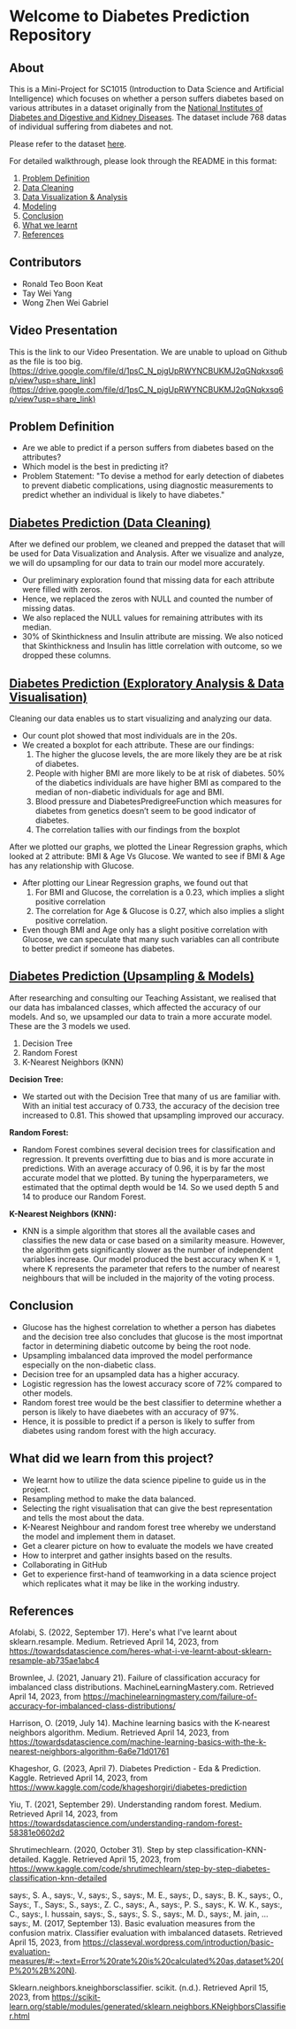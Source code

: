 # Welcome to Diabetes Prediction Repository

## About
This is a Mini-Project for SC1015 (Introduction to Data Science and Artificial Intelligence) which focuses on whether a person suffers diabetes based on various attributes in a dataset originally from the [National Institutes of Diabetes and Digestive and Kidney Diseases](https://www.kaggle.com/code/khageshorgiri/diabetes-prediction). The dataset include 768 datas of individual suffering from diabetes and not.

Please refer to the dataset [here](https://github.com/ronaldteo/Data-Science-Project/blob/f269bc2ba948eacc60f2842d6da8dc7013ad3ab9/diabetes.csv).

For detailed walkthrough, please look through the README in this format:

1. [Problem Definition](https://github.com/ronaldteo/Data-Science-Project#problem-definition)
2. [Data Cleaning](https://github.com/ronaldteo/Data-Science-Project#diabetes-prediction-data-cleaning)
3. [Data Visualization & Analysis](https://github.com/ronaldteo/Data-Science-Project#diabetes-prediction-exploratory-analysis--data-visualisation)
4. [Modeling](https://github.com/ronaldteo/Data-Science-Project#diabetes-prediction-upsampling--models)
5. [Conclusion](https://github.com/ronaldteo/Data-Science-Project#conclusion)
6. [What we learnt](https://github.com/ronaldteo/Data-Science-Project#what-did-we-learn-from-this-project)
7. [References](https://github.com/ronaldteo/Data-Science-Project#references)

## Contributors
* Ronald Teo Boon Keat
* Tay Wei Yang
* Wong Zhen Wei Gabriel

## Video Presentation

This is the link to our Video Presentation. We are unable to upload on Github as the file is too big.
[https://drive.google.com/file/d/1psC_N_pjgUpRWYNCBUKMJ2qGNqkxsq6p/view?usp=share_link](https://drive.google.com/file/d/1psC_N_pjgUpRWYNCBUKMJ2qGNqkxsq6p/view?usp=share_link)

## Problem Definition
* Are we able to predict if a person suffers from diabetes based on the attributes?
* Which model is the best in predicting it?
* Problem Statement: "To devise a method for early detection of diabetes to prevent diabetic complications, using diagnostic measurements to predict whether an individual is likely to have diabetes."

## [Diabetes Prediction (Data Cleaning)](https://github.com/ronaldteo/SC1015-Data-Science-Project/blob/main/Diabetes%20Prediction%20(Data%20Cleaning).ipynb)

After we defined our problem, we cleaned and prepped the dataset that will be used for Data Visualization and Analysis. After we visualize and analyze, we will do upsampling for our data to train our model more accurately. 

* Our preliminary exploration found that missing data for each attribute were filled with zeros.
* Hence, we replaced the zeros with NULL and counted the number of missing datas.
* We also replaced the NULL values for remaining attributes with its median.
* 30% of Skinthickness and Insulin attribute are missing. We also noticed that Skinthickness and Insulin has little correlation with outcome, so we dropped these columns.

## [Diabetes Prediction (Exploratory Analysis & Data Visualisation)](https://github.com/ronaldteo/SC1015-Data-Science-Project/blob/a40dd0dc4ae290db82584a331b17a86a56f92420/Diabetes%20Prediction%20(Exploratory%20Analysis%20&%20Data%20Visualisation).ipynb)

Cleaning our data enables us to start visualizing and analyzing our data.

* Our count plot showed that most individuals are in the 20s.
* We created a boxplot for each attribute. These are our findings:
  1) The higher the glucose levels, the are more likely they are be at risk of diabetes.
  2) People with higher BMI are more likely to be at risk of diabetes. 50% of the diabetics individuals are have higher BMI as compared to the median of non-diabetic individuals for age and BMI.
  3) Blood pressure and DiabetesPredigreeFunction which measures for diabetes from genetics doesn’t seem to be good indicator of diabetes.
  4) The correlation tallies with our findings from the boxplot

After we plotted our graphs, we plotted the Linear Regression graphs, which looked at 2 attribute: BMI & Age Vs Glucose. We wanted to see if BMI & Age has any relationship with Glucose.

* After plotting our Linear Regression graphs, we found out that
  1) For BMI and Glucose, the correlation is a 0.23, which implies a slight positive correlation
  2) The correlation for Age & Glucose is 0.27, which also implies a slight positive correlation.
* Even though BMI and Age only has a slight positive correlation with Glucose, we can speculate that many such variables can all contribute to better predict if someone has diabetes. 

## [Diabetes Prediction (Upsampling & Models)](https://github.com/ronaldteo/SC1015-Data-Science-Project/blob/a40dd0dc4ae290db82584a331b17a86a56f92420/Diabetes%20Prediction%20(Upsampling%20&%20Models).ipynb)

After researching and consulting our Teaching Assistant, we realised that our data has imbalanced classes, which affected the accuracy of our models. And so, we upsampled our data to train a more accurate model. These are the 3 models we used.
1. Decision Tree<br>
2. Random Forest<br>
3. K-Nearest Neighbors (KNN)<br>

**Decision Tree:**
* We started out with the Decision Tree that many of us are familiar with. With an initial test accuracy of 0.733, the accuracy of the decision tree increased to 0.81. This showed that upsampling improved our accuracy.

**Random Forest:**
* Random Forest combines several decision trees for classification and regression. It prevents overfitting due to bias and is more accurate in predictions. With an average accuracy of 0.96, it is by far the most accurate model that we plotted. By tuning the hyperparameters, we estimated that the optimal depth would be 14. So we used depth 5 and 14 to produce our Random Forest.

**K-Nearest Neighbors (KNN):**
* KNN is a simple algorithm that stores all the available cases and classifies the new data or case based on a similarity measure. However, the algorithm gets significantly slower as the number of independent variables increase. Our model produced the best accuracy when K = 1, where K represents the parameter that refers to the number of nearest neighbours that will be included in the majority of the voting process.

## Conclusion
* Glucose has the highest correlation to whether a person has diabetes and the decision tree also concludes that glucose is the most importnat factor in determining diabetic outcome by being the root node.
* Upsampling imbalanced data improved the model performance especially on the non-diabetic class.
* Decision tree for an upsampled data has a higher accuracy.
* Logistic regression has the lowest accuracy score of 72% compared to other models.
* Random forest tree would be the best classifier to determine whether a person is likely to have diaebetes with an accuracy of 97%.
* Hence, it is possible to predict if a person is likely to suffer from diabetes using random forest with the high accuracy.

## What did we learn from this project?
* We learnt how to utilize the data science pipeline to guide us in the project.
* Resampling method to make the data balanced.
* Selecting the right visualisation that can give the best representation and tells the most about the data.
* K-Nearest Neighbour and random forest tree whereby we understand the model and implement them in dataset.
* Get a clearer picture on how to evaluate the models we have created
* How to interpret and gather insights based on the results.
* Collaborating in GitHub
* Get to experience first-hand of teamworking in a data science project which replicates what it may be like in the working industry.

## References
Afolabi, S. (2022, September 17). Here's what I've learnt about sklearn.resample. Medium. Retrieved April 14, 2023, from https://towardsdatascience.com/heres-what-i-ve-learnt-about-sklearn-resample-ab735ae1abc4 

Brownlee, J. (2021, January 21). Failure of classification accuracy for imbalanced class distributions. MachineLearningMastery.com. Retrieved April 14, 2023, from https://machinelearningmastery.com/failure-of-accuracy-for-imbalanced-class-distributions/ 

Harrison, O. (2019, July 14). Machine learning basics with the K-nearest neighbors algorithm. Medium. Retrieved April 14, 2023, from https://towardsdatascience.com/machine-learning-basics-with-the-k-nearest-neighbors-algorithm-6a6e71d01761 

Khageshor, G. (2023, April 7). Diabetes Prediction - Eda &amp; Prediction. Kaggle. Retrieved April 14, 2023, from https://www.kaggle.com/code/khageshorgiri/diabetes-prediction 

Yiu, T. (2021, September 29). Understanding random forest. Medium. Retrieved April 14, 2023, from https://towardsdatascience.com/understanding-random-forest-58381e0602d2

Shrutimechlearn. (2020, October 31). Step by step classification-KNN-detailed. Kaggle. Retrieved April 15, 2023, from https://www.kaggle.com/code/shrutimechlearn/step-by-step-diabetes-classification-knn-detailed 

says:, S. A., says:, V., says:, S., says:, M. E., says:, D., says:, B. K., says:, O., Says:, T., Says:, S., says:, Z. C., says:, A., says:, P. S., says:, K. W. K., says:, C., says:, I. hussain, says:, S., says:, S. S., says:, M. D., says:, M. jain, … says:, M. (2017, September 13). Basic evaluation measures from the confusion matrix. Classifier evaluation with imbalanced datasets. Retrieved April 15, 2023, from https://classeval.wordpress.com/introduction/basic-evaluation-measures/#:~:text=Error%20rate%20is%20calculated%20as,dataset%20(P%20%2B%20N). 

Sklearn.neighbors.kneighborsclassifier. scikit. (n.d.). Retrieved April 15, 2023, from https://scikit-learn.org/stable/modules/generated/sklearn.neighbors.KNeighborsClassifier.html 

